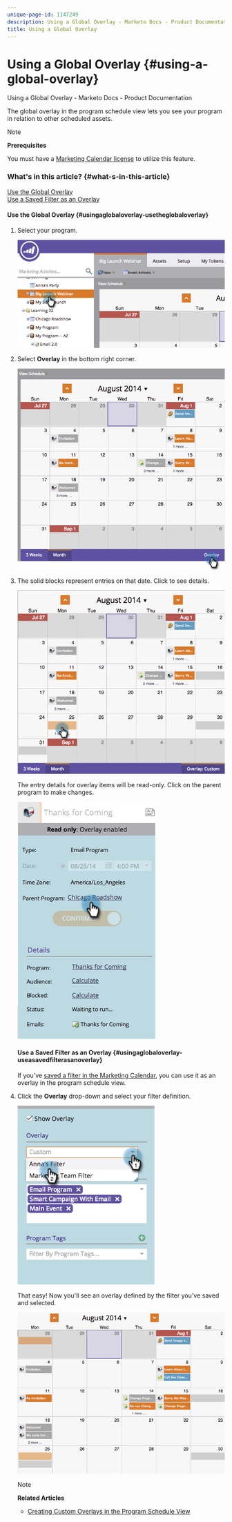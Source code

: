 ```yaml
---
unique-page-id: 1147249
description: Using a Global Overlay - Marketo Docs - Product Documentation
title: Using a Global Overlay
---
```


# Using a Global Overlay {#using-a-global-overlay}

Using a Global Overlay - Marketo Docs - Product Documentation

The global overlay in the program schedule view lets you see your program in relation to other scheduled assets.

>[!NOTE]
>
>**Prerequisites**
>
>You must have a [Marketing Calendar license](../../../../../welcome-to-marketo-docs/product-docs/core-marketo-concepts/marketing-calendar/understanding-the-calendar/issue/revoke-a-marketing-calendar-license.md) to utilize this feature.

### What's in this article? {#what-s-in-this-article}

[Use the Global Overlay](#usingaglobaloverlay-usetheglobaloverlay)  
[Use a Saved Filter as an Overlay](#usingaglobaloverlay-useasavedfilterasanoverlay)

#### Use the Global Overlay {#usingaglobaloverlay-usetheglobaloverlay}

1. Select your program. 

   ![](assets/image2014-9-24-10-16-4.png)

1. Select **Overlay** in the bottom right corner. 

   ![](assets/image2014-9-24-10-3a16-3a9.png)

1. The solid blocks represent entries on that date. Click to see details. 

   ![](assets/image2014-9-24-10-3a16-3a14.png)

   The entry details for overlay items will be read-only. Click on the parent program to make changes. 

   ![](assets/image2014-9-24-10-3a16-3a19.png)

   #### Use a Saved Filter as an Overlay {#usingaglobaloverlay-useasavedfilterasanoverlay}

   If you've [saved a filter in the Marketing Calendar](../../../../../welcome-to-marketo-docs/product-docs/core-marketo-concepts/marketing-calendar/working-with-the-calendar/saving-a-filter-definition-in-the-marketing-calendar.md), you can use it as an overlay in the program schedule view. 

1. Click the **Overlay** drop-down and select your filter definition. 

   ![](assets/image2014-9-24-10-3a16-3a26.png)

   That easy! Now you'll see an overlay defined by the filter you've saved and selected. 

   ![](assets/image2014-9-24-10-3a16-3a31.png)

   >[!NOTE]
   >
   >**Related Articles**
   >
   >    
   >    
   >    * [Creating Custom Overlays in the Program Schedule View](creating-custom-overlays-in-program-schedule-view.md)
   >    
   >

